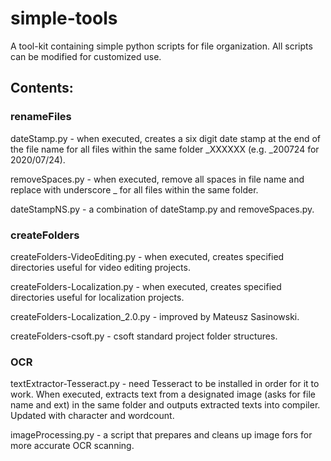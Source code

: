 # simple-tools
A tool-kit containing simple python scripts for file organization. All scripts can be modified for customized use.

## Contents:

### renameFiles

dateStamp.py - when executed, creates a six digit date stamp at the end of the file name for all files within the same folder _XXXXXX (e.g. _200724 for 2020/07/24).

removeSpaces.py - when executed, remove all spaces in file name and replace with underscore _ for all files within the same folder. 

dateStampNS.py - a combination of dateStamp.py and removeSpaces.py.

### createFolders

createFolders-VideoEditing.py - when executed, creates specified directories useful for video editing projects.

createFolders-Localization.py - when executed, creates specified directories useful for localization projects.

createFolders-Localization_2.0.py - improved by Mateusz Sasinowski.

createFolders-csoft.py - csoft standard project folder structures.

### OCR

textExtractor-Tesseract.py - need Tesseract to be installed in order for it to work. When executed, extracts text from a designated image (asks for file name and ext) in the same folder and outputs extracted texts into compiler. Updated with character and wordcount.

imageProcessing.py - a script that prepares and cleans up image fors for more accurate OCR scanning.